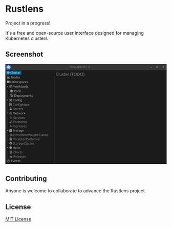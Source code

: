 # Rustlens
Project in a progress!

It's a free and open-source user interface designed for managing Kubernetes clusters

## Screenshot
![screenshot](screenshots/main_interface.png)

## Contributing
Anyone is welcome to collaborate to advance the Rustlens project.

## License
[MIT License](https://opensource.org/licenses/MIT)
